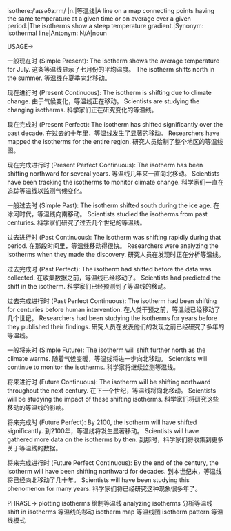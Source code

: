 isothere:/ˈaɪsəθɜːrm/ |n.|等温线|A line on a map connecting points having the same temperature at a given time or on average over a given period.|The isotherms show a steep temperature gradient.|Synonym: isothermal line|Antonym: N/A|noun

USAGE->

一般现在时 (Simple Present):
The isotherm shows the average temperature for July.  这条等温线显示了七月份的平均温度。
The isotherm shifts north in the summer. 等温线在夏季向北移动。

现在进行时 (Present Continuous):
The isotherm is shifting due to climate change.  由于气候变化，等温线正在移动。
Scientists are studying the changing isotherms. 科学家们正在研究变化的等温线。

现在完成时 (Present Perfect):
The isotherm has shifted significantly over the past decade.  在过去的十年里，等温线发生了显著的移动。
Researchers have mapped the isotherms for the entire region. 研究人员绘制了整个地区的等温线图。


现在完成进行时 (Present Perfect Continuous):
The isotherm has been shifting northward for several years.  等温线几年来一直向北移动。
Scientists have been tracking the isotherms to monitor climate change. 科学家们一直在追踪等温线以监测气候变化。

一般过去时 (Simple Past):
The isotherm shifted south during the ice age.  在冰河时代，等温线向南移动。
Scientists studied the isotherms from past centuries. 科学家们研究了过去几个世纪的等温线。

过去进行时 (Past Continuous):
The isotherm was shifting rapidly during that period.  在那段时间里，等温线移动得很快。
Researchers were analyzing the isotherms when they made the discovery. 研究人员在发现时正在分析等温线。

过去完成时 (Past Perfect):
The isotherm had shifted before the data was collected.  在收集数据之前，等温线已经移动了。
Scientists had predicted the shift in the isotherm. 科学家们已经预测到了等温线的移动。

过去完成进行时 (Past Perfect Continuous):
The isotherm had been shifting for centuries before human intervention. 在人类干预之前，等温线已经移动了几个世纪。
Researchers had been studying the isotherms for years before they published their findings. 研究人员在发表他们的发现之前已经研究了多年的等温线。

一般将来时 (Simple Future):
The isotherm will shift further north as the climate warms. 随着气候变暖，等温线将进一步向北移动。
Scientists will continue to monitor the isotherms. 科学家将继续监测等温线。

将来进行时 (Future Continuous):
The isotherm will be shifting northward throughout the next century.  在下一个世纪，等温线将向北移动。
Scientists will be studying the impact of these shifting isotherms. 科学家们将研究这些移动的等温线的影响。

将来完成时 (Future Perfect):
By 2100, the isotherm will have shifted significantly.  到2100年，等温线将发生显著移动。
Scientists will have gathered more data on the isotherms by then. 到那时，科学家们将收集到更多关于等温线的数据。


将来完成进行时 (Future Perfect Continuous):
By the end of the century, the isotherm will have been shifting northward for decades. 到本世纪末，等温线将已经向北移动了几十年。
Scientists will have been studying this phenomenon for many years. 科学家们将已经研究这种现象很多年了。


PHRASE->
plotting isotherms  绘制等温线
analyzing isotherms 分析等温线
shift in isotherms 等温线的移动
isotherm map 等温线图
isotherm pattern 等温线模式



